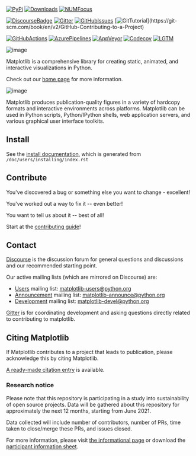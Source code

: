 [![PyPi](https://badge.fury.io/py/matplotlib.svg)](https://badge.fury.io/py/matplotlib)
[![Downloads](https://pepy.tech/badge/matplotlib/month)](https://pepy.tech/project/matplotlib)
[![NUMFocus](https://img.shields.io/badge/powered%20by-NumFOCUS-orange.svg?style=flat&colorA=E1523D&colorB=007D8A)](https://numfocus.org)

[![DiscourseBadge](https://img.shields.io/badge/help_forum-discourse-blue.svg)](https://discourse.matplotlib.org)
[![Gitter](https://badges.gitter.im/matplotlib/matplotlib.svg)](https://gitter.im/matplotlib/matplotlib)
[![GitHubIssues](https://img.shields.io/badge/issue_tracking-github-blue.svg)](https://github.com/matplotlib/matplotlib/issues)
[![GitTutorial](https://img.shields.io/badge/PR-Welcome-%23FF8300.svg?)](https://git-scm.com/book/en/v2/GitHub-Contributing-to-a-Project)

[![GitHubActions](https://github.com/matplotlib/matplotlib/workflows/Tests/badge.svg)](https://github.com/matplotlib/matplotlib/actions?query=workflow%3ATests)
[![AzurePipelines](https://dev.azure.com/matplotlib/matplotlib/_apis/build/status/matplotlib.matplotlib?branchName=main)](https://dev.azure.com/matplotlib/matplotlib/_build/latest?definitionId=1&branchName=main)
[![AppVeyor](https://ci.appveyor.com/api/projects/status/github/matplotlib/matplotlib?branch=main&svg=true)](https://ci.appveyor.com/project/matplotlib/matplotlib)
[![Codecov](https://codecov.io/github/matplotlib/matplotlib/badge.svg?branch=main&service=github)](https://codecov.io/github/matplotlib/matplotlib?branch=main)
[![LGTM](https://img.shields.io/lgtm/grade/python/github/matplotlib/matplotlib.svg?logo=lgtm&logoWidth=18)](https://lgtm.com/projects/g/matplotlib/matplotlib)

![image](https://matplotlib.org/_static/logo2.svg)

Matplotlib is a comprehensive library for creating static, animated, and
interactive visualizations in Python.

Check out our [home page](https://matplotlib.org/) for more information.

![image](https://matplotlib.org/_static/readme_preview.png)

Matplotlib produces publication-quality figures in a variety of hardcopy
formats and interactive environments across platforms. Matplotlib can be
used in Python scripts, Python/IPython shells, web application servers,
and various graphical user interface toolkits.

## Install

See the [install
documentation](https://matplotlib.org/stable/users/installing/index.html),
which is generated from `/doc/users/installing/index.rst`

## Contribute

You've discovered a bug or something else you want to change -
excellent!

You've worked out a way to fix it -- even better!

You want to tell us about it -- best of all!

Start at the [contributing
guide](https://matplotlib.org/devdocs/devel/contributing.html)!

## Contact

[Discourse](https://discourse.matplotlib.org/) is the discussion forum
for general questions and discussions and our recommended starting
point.

Our active mailing lists (which are mirrored on Discourse) are:

-   [Users](https://mail.python.org/mailman/listinfo/matplotlib-users)
    mailing list: <matplotlib-users@python.org>
-   [Announcement](https://mail.python.org/mailman/listinfo/matplotlib-announce)
    mailing list: <matplotlib-announce@python.org>
-   [Development](https://mail.python.org/mailman/listinfo/matplotlib-devel)
    mailing list: <matplotlib-devel@python.org>

[Gitter](https://gitter.im/matplotlib/matplotlib) is for coordinating
development and asking questions directly related to contributing to
matplotlib.

## Citing Matplotlib

If Matplotlib contributes to a project that leads to publication, please
acknowledge this by citing Matplotlib.

[A ready-made citation
entry](https://matplotlib.org/stable/users/project/citing.html) is
available.

### Research notice

Please note that this repository is participating in a study into
sustainability of open source projects. Data will be gathered about this
repository for approximately the next 12 months, starting from June
2021.

Data collected will include number of contributors, number of PRs, time
taken to close/merge these PRs, and issues closed.

For more information, please visit [the informational
page](https://sustainable-open-science-and-software.github.io/) or
download the [participant information
sheet](https://sustainable-open-science-and-software.github.io/assets/PIS_sustainable_software.pdf).
